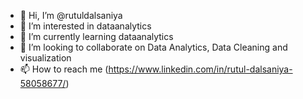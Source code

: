 - 👋 Hi, I’m @rutuldalsaniya
- 👀 I’m interested in dataanalytics
- 🌱 I’m currently learning dataanalytics
- 💞️ I’m looking to collaborate on Data Analytics, Data Cleaning and visualization
- 📫 How to reach me (https://www.linkedin.com/in/rutul-dalsaniya-58058677/)
  

<!---
rutuldalsaniya/rutuldalsaniya is a ✨ special ✨ repository because its `README.md` (this file) appears on your GitHub profile.
You can click the Preview link to take a look at your changes.
--->
